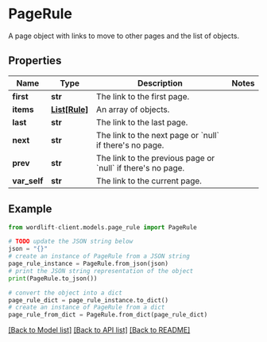 # PageRule

A page object with links to move to other pages and the list of objects.

## Properties

Name | Type | Description | Notes
------------ | ------------- | ------------- | -------------
**first** | **str** | The link to the first page. | 
**items** | [**List[Rule]**](Rule.md) | An array of objects. | 
**last** | **str** | The link to the last page. | 
**next** | **str** | The link to the next page or &#x60;null&#x60; if there&#39;s no page. | 
**prev** | **str** | The link to the previous page or &#x60;null&#x60; if there&#39;s no page. | 
**var_self** | **str** | The link to the current page. | 

## Example

```python
from wordlift-client.models.page_rule import PageRule

# TODO update the JSON string below
json = "{}"
# create an instance of PageRule from a JSON string
page_rule_instance = PageRule.from_json(json)
# print the JSON string representation of the object
print(PageRule.to_json())

# convert the object into a dict
page_rule_dict = page_rule_instance.to_dict()
# create an instance of PageRule from a dict
page_rule_from_dict = PageRule.from_dict(page_rule_dict)
```
[[Back to Model list]](../README.md#documentation-for-models) [[Back to API list]](../README.md#documentation-for-api-endpoints) [[Back to README]](../README.md)


